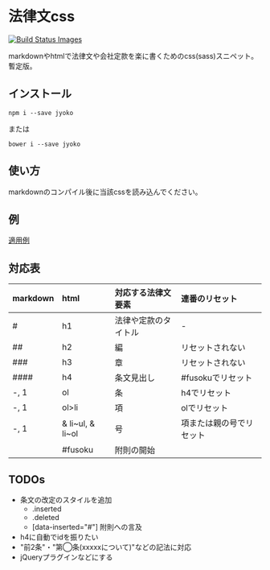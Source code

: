 # 法律文css
[![Build Status Images](https://travis-ci.org/KamataRyo/jyoko.svg)](https://travis-ci.org/KamataRyo/jyoko)

markdownやhtmlで法律文や会社定款を楽に書くためのcss(sass)スニペット。暫定版。

## インストール

    npm i --save jyoko
または

    bower i --save jyoko

## 使い方
markdownのコンパイル後に当該cssを読み込んでください。
    <link rel="stylesheet" href="path/to/the/module/style.css">

## 例
[適用例](https://kamataryo.github.io/jyoko/)

## 対応表

|markdown|html|対応する法律文要素|連番のリセット|
|:--|:--|:--|:--|
|#|h1|法律や定款のタイトル|-|
|##|h2|編|リセットされない|
|###|h3|章|リセットされない|
|####|h4|条文見出し|#fusokuでリセット|
|-, 1|ol|条|h4でリセット|
|-, 1|ol>li|項|olでリセット|
|-, 1|& li~ul, & li~ol|号|項または親の号でリセット|
||#fusoku|附則の開始||

## TODOs
- 条文の改定のスタイルを追加
    + .inserted
    + .deleted
    + [data-inserted="#"] 附則への言及
- h4に自動でidを振りたい
- "前2条"・"第◯条(xxxxxについて)"などの記法に対応
- jQueryプラグインなどにする
